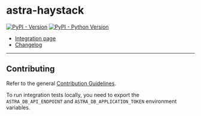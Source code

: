 # astra-haystack

[![PyPI - Version](https://img.shields.io/pypi/v/astra-haystack.svg)](https://pypi.org/project/astra-haystack)
[![PyPI - Python Version](https://img.shields.io/pypi/pyversions/astra-haystack.svg)](https://pypi.org/project/astra-haystack)

- [Integration page](https://haystack.deepset.ai/integrations/astradb)
- [Changelog](https://github.com/deepset-ai/haystack-core-integrations/blob/main/integrations/astra/CHANGELOG.md)

---

## Contributing

Refer to the general [Contribution Guidelines](https://github.com/deepset-ai/haystack-core-integrations/blob/main/CONTRIBUTING.md).

To run integration tests locally, you need to export the `ASTRA_DB_API_ENDPOINT` and `ASTRA_DB_APPLICATION_TOKEN` environment variables.
